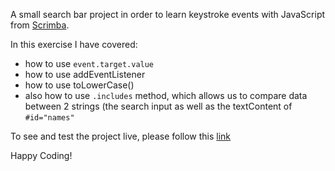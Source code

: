 A small search bar project in order to learn keystroke events with JavaScript from [Scrimba](https://scrimba.com/). 

In this exercise I have covered: 
- how to use `event.target.value`
- how to use addEventListener
- how to use toLowerCase()
- also how to use `.includes` method, which allows us to compare data between 2 strings (the search input as well as the textContent of `#id="names"`

To see and test the project live, please follow this [link](https://zenidith.github.io/search-bar/)

Happy Coding!